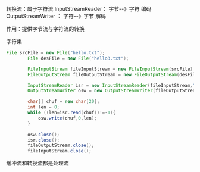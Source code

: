 转换流：属于字符流
    InputStreamReader： 字节--》字符    编码
    OutputStreamWriter ：   字符--》字节    解码

作用：提供字节流与字符流的转换

字符集

```java
File srcFile = new File("hello.txt");
        File desFile = new File("hello3.txt");

        FileInputStream fileInputStream = new FileInputStream(srcFile);
        FileOutputStream fileOutputStream = new FileOutputStream(desFile);

        InputStreamReader isr = new InputStreamReader(fileInputStream,"utf-8");
        OutputStreamWriter osw = new OutputStreamWriter(fileOutputStream,"utf-8");

        char[] chuf = new char[20];
        int len = 0;
        while ((len=isr.read(chuf))!=-1){
            osw.write(chuf,0,len);
        }

        osw.close();
        isr.close();
        fileOutputStream.close();
        fileInputStream.close();
```

缓冲流和转换流都是处理流